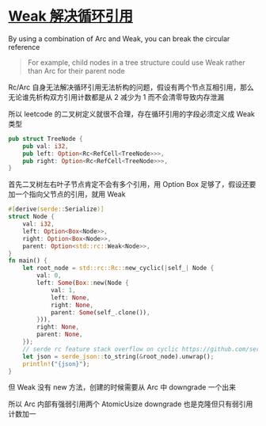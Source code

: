 # [Weak 解决循环引用](/2023/07/how_rc_arc_handle_circular_refs.md)

By using a combination of Arc and Weak, you can break the circular reference

> For example, child nodes in a tree structure could use Weak rather than Arc for their parent node

Rc/Arc 自身无法解决循环引用无法析构的问题，假设有两个节点互相引用，那么无论谁先析构双方引用计数都是从 2 减少为 1 而不会清零导致内存泄漏

所以 leetcode 的二叉树定义就很不合理，存在循环引用的字段必须定义成 Weak 类型

```rust
pub struct TreeNode {
    pub val: i32,
    pub left: Option<Rc<RefCell<TreeNode>>>,
    pub right: Option<Rc<RefCell<TreeNode>>>,
}
```

首先二叉树左右叶子节点肯定不会有多个引用，用 Option Box 足够了，假设还要加一个指向父节点的引用，就用 Weak

```rust
#[derive(serde::Serialize)]
struct Node {
    val: i32,
    left: Option<Box<Node>>,
    right: Option<Box<Node>>,
    parent: Option<std::rc::Weak<Node>>,
}
fn main() {
    let root_node = std::rc::Rc::new_cyclic(|self_| Node {
        val: 0,
        left: Some(Box::new(Node {
            val: 1,
            left: None,
            right: None,
            parent: Some(self_.clone()),
        })),
        right: None,
        parent: None,
    });
    // serde rc feature stack overflow on cyclic https://github.com/serde-rs/serde/issues/2543
    let json = serde_json::to_string(&root_node).unwrap();
    println!("{json}");
}
```

但 Weak 没有 new 方法，创建的时候需要从 Arc 中 downgrade 一个出来

所以 Arc 内部有强弱引用两个 AtomicUsize downgrade 也是克隆但只有弱引用计数加一
